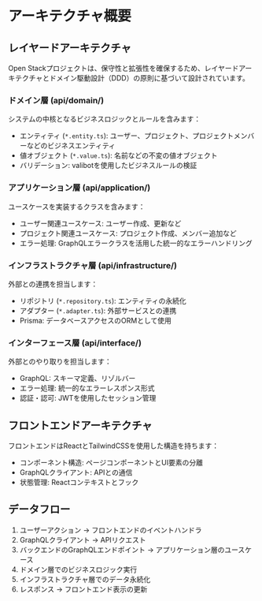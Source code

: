 # アーキテクチャ概要

## レイヤードアーキテクチャ

Open Stackプロジェクトは、保守性と拡張性を確保するため、レイヤードアーキテクチャとドメイン駆動設計（DDD）の原則に基づいて設計されています。

### ドメイン層 (api/domain/)

システムの中核となるビジネスロジックとルールを含みます：

- エンティティ (`*.entity.ts`): ユーザー、プロジェクト、プロジェクトメンバーなどのビジネスエンティティ
- 値オブジェクト (`*.value.ts`): 名前などの不変の値オブジェクト
- バリデーション: valibotを使用したビジネスルールの検証

### アプリケーション層 (api/application/)

ユースケースを実装するクラスを含みます：

- ユーザー関連ユースケース: ユーザー作成、更新など
- プロジェクト関連ユースケース: プロジェクト作成、メンバー追加など
- エラー処理: GraphQLエラークラスを活用した統一的なエラーハンドリング

### インフラストラクチャ層 (api/infrastructure/)

外部との連携を担当します：

- リポジトリ (`*.repository.ts`): エンティティの永続化
- アダプター (`*.adapter.ts`): 外部サービスとの連携
- Prisma: データベースアクセスのORMとして使用

### インターフェース層 (api/interface/)

外部とのやり取りを担当します：

- GraphQL: スキーマ定義、リゾルバー
- エラー処理: 統一的なエラーレスポンス形式
- 認証・認可: JWTを使用したセッション管理

## フロントエンドアーキテクチャ

フロントエンドはReactとTailwindCSSを使用した構造を持ちます：

- コンポーネント構造: ページコンポーネントとUI要素の分離
- GraphQLクライアント: APIとの通信
- 状態管理: Reactコンテキストとフック

## データフロー

1. ユーザーアクション → フロントエンドのイベントハンドラ
2. GraphQLクライアント → APIリクエスト
3. バックエンドのGraphQLエンドポイント → アプリケーション層のユースケース
4. ドメイン層でのビジネスロジック実行
5. インフラストラクチャ層でのデータ永続化
6. レスポンス → フロントエンド表示の更新